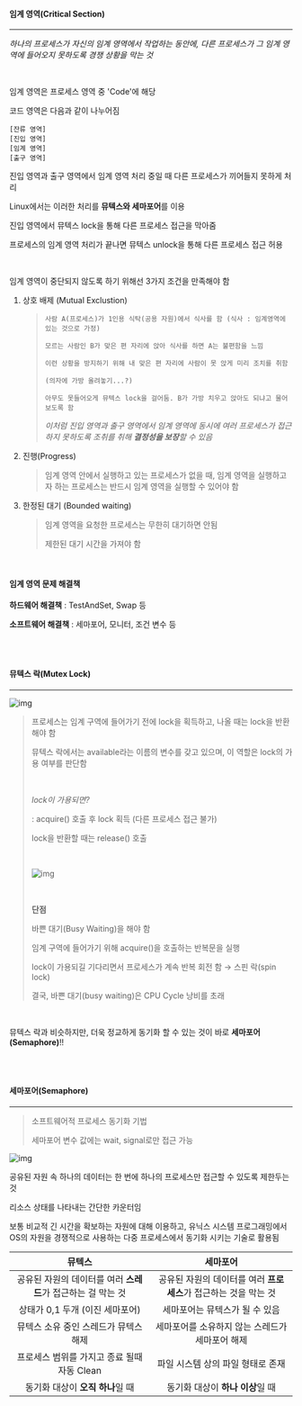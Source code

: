 

#### 임계 영역(Critical Section)

---

*하나의 프로세스가 자신의 임계 영역에서 작업하는 동안에, 다른 프로세스가 그 임계 영역에 들어오지 못하도록 경쟁 상황을 막는 것*

<br/>

임계 영역은 프로세스 영역 중 'Code'에 해당

코드 영역은 다음과 같이 나누어짐

```
[잔류 영역]
[진입 영역]
[임계 영역]
[출구 영역]
```

진입 영역과 출구 영역에서 임계 영역 처리 중일 때 다른 프로세스가 끼어들지 못하게 처리

Linux에서는 이러한 처리를 **뮤텍스와 세마포어**를 이용

진입 영역에서 뮤텍스 lock을 통해 다른 프로세스 접근을 막아줌

프로세스의 임계 영역 처리가 끝나면 뮤텍스 unlock을 통해 다른 프로세스 접근 허용

<br/>

임계 영역이 중단되지 않도록 하기 위해선 3가지 조건을 만족해야 함

1. 상호 배제 (Mutual Exclustion)

   > ```
   > 사람 A(프로세스)가 1인용 식탁(공용 자원)에서 식사를 함 (식사 : 임계영역에 있는 것으로 가정)
   > 
   > 모르는 사람인 B가 맞은 편 자리에 앉아 식사를 하면 A는 불편함을 느낌
   > 
   > 이런 상황을 방지하기 위해 내 맞은 편 자리에 사람이 못 앉게 미리 조치를 취함
   > 
   > (의자에 가방 올려놓기...?)
   > 
   > 아무도 못들어오게 뮤텍스 lock을 걸어둠. B가 가방 치우고 앉아도 되냐고 물어보도록 함
   > ```
   >
   > *이처럼 진입 영역과 출구 영역에서 임계 영역에 동시에 여러 프로세스가 접근하지 못하도록 조취를 취해 **결정성을 보장**할 수 있음*

2. 진행(Progress)

   > 임계 영역 안에서 실행하고 있는 프로세스가 없을 때, 임계 영역을 실행하고자 하는 프로세스는 반드시 임계 영역을 실행할 수 있어야 함

3. 한정된 대기 (Bounded waiting)

   > 임계 영역을 요청한 프로세스는 무한히 대기하면 안됨
   >
   > 제한된 대기 시간을 가져야 함

<br/>

#### 임계 영역 문제 해결책

**하드웨어 해결책** : TestAndSet, Swap 등

**소프트웨어 해결책** : 세마포어, 모니터, 조건 변수 등

<br/>

<br/>

#### 뮤텍스 락(Mutex Lock)

---

![img](https://t1.daumcdn.net/cfile/tistory/9955D43359E0A5891E)

> 프로세스는 임계 구역에 들어가기 전에 lock을 획득하고, 나올 때는 lock을 반환해야 함
>
> 뮤텍스 락에서는 available라는 이름의 변수를 갖고 있으며, 이 역할은 lock의 가용 여부를 판단함
>
> <br/>
>
> *lock이 가용되면?*
>
> : acquire() 호출 후 lock 획득 (다른 프로세스 접근 불가)
>
> lock을 반환할 때는 release() 호출
>
> <br/>
>
> ![img](https://t1.daumcdn.net/cfile/tistory/9949BC485A30D9132E)
>
> <br/>
>
> **단점** 
>
> 바쁜 대기(Busy Waiting)을 해야 함
>
> 임계 구역에 들어가기 위해 acquire()을 호출하는 반복문을 실행
>
> lock이 가용되길 기다리면서 프로세스가 계속 반복 회전 함 → 스핀 락(spin lock)
>
> 결국, 바쁜 대기(busy waiting)은 CPU Cycle 낭비를 초래

<br/>

뮤텍스 락과 비슷하지만, 더욱 정교하게 동기화 할 수 있는 것이 바로 **세마포어(Semaphore)**!!

<br/>

<br/>

#### 세마포어(Semaphore)

---

> 소프트웨어적 프로세스 동기화 기법
>
> 세마포어 변수 값에는 wait, signal로만 접근 가능

![img](https://t1.daumcdn.net/cfile/tistory/99F46C3359E0A53A09)

공유된 자원 속 하나의 데이터는 한 번에 하나의 프로세스만 접근할 수 있도록 제한두는 것



리소스 상태를 나타내는 간단한 카운터임

보통 비교적 긴 시간을 확보하는 자원에 대해 이용하고, 유닉스 시스템 프로그래밍에서 OS의 자원을 경쟁적으로 사용하는 다중 프로세스에서 동기화 시키는 기술로 활용됨



|                            뮤텍스                            |                           세마포어                           |
| :----------------------------------------------------------: | :----------------------------------------------------------: |
| 공유된 자원의 데이터를 여러 **스레드**가 접근하는 걸 막는 것 | 공유된 자원의 데이터를 여러 **프로세스**가 접근하는 것을 막는 것 |
|               상태가 0,1 두개 (이진 세마포어)                |                세마포어는 뮤텍스가 될 수 있음                |
|            뮤텍스 소유 중인 스레드가 뮤텍스 해제             |       세마포어를 소유하지 않는 스레드가 세마포어 해제        |
|         프로세스 범위를 가지고 종료 될때 자동 Clean          |              파일 시스템 상의 파일 형태로 존재               |
|               동기화 대상이 **오직 하나**일 때               |               동기화 대상이 **하나 이상**일 때               |